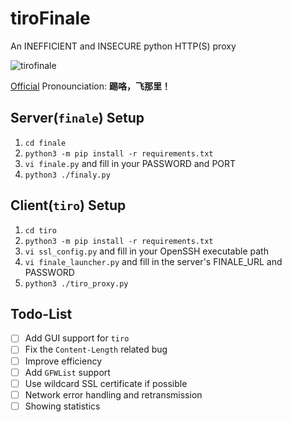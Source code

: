 # tiroFinale
An INEFFICIENT and INSECURE python HTTP(S) proxy

![tirofinale](https://cloud.githubusercontent.com/assets/6646473/16940706/251b6fde-4dbe-11e6-9a1c-701e45aeb630.png)

[Official](http://bangumi.bilibili.com/anime/2539) Pronounciation: **踢咯，飞那里！**

## Server(`finale`) Setup

1. `cd finale`
2. `python3 -m pip install -r requirements.txt`
3. `vi finale.py` and fill in your PASSWORD and PORT
4. `python3 ./finaly.py`

## Client(`tiro`) Setup

1. `cd tiro`
2. `python3 -m pip install -r requirements.txt`
3. `vi ssl_config.py` and fill in your OpenSSH executable path
4. `vi finale_launcher.py` and fill in the server's FINALE_URL and PASSWORD 
4. `python3 ./tiro_proxy.py`

## Todo-List

- [ ] Add GUI support for `tiro`
- [ ] Fix the `Content-Length` related bug
- [ ] Improve efficiency
- [ ] Add `GFWList` support
- [ ] Use wildcard SSL certificate if possible
- [ ] Network error handling and retransmission
- [ ] Showing statistics
